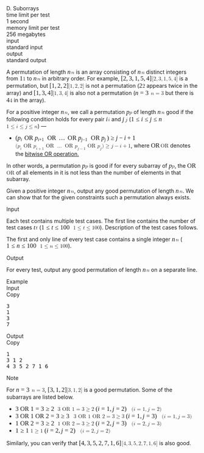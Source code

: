 <div class="header"><div class="title">D. Suborrays</div><div class="time-limit"><div class="property-title">time limit per test</div>1 second</div><div class="memory-limit"><div class="property-title">memory limit per test</div>256 megabytes</div><div class="input-file"><div class="property-title">input</div>standard input</div><div class="output-file"><div class="property-title">output</div>standard output</div></div><div><p>A permutation of length <span class="MathJax_Preview" style="color: inherit; --darkreader-inline-color: inherit;" data-darkreader-inline-color=""></span><span class="MathJax" id="MathJax-Element-1-Frame" tabindex="0" style="position: relative;" data-mathml="<math xmlns=&quot;http://www.w3.org/1998/Math/MathML&quot;><mi>n</mi></math>" role="presentation"><nobr aria-hidden="true"><span class="math" id="MathJax-Span-1" style="width: 0.723em; display: inline-block;"><span style="display: inline-block; position: relative; width: 0.6em; height: 0px; font-size: 119%;"><span style="position: absolute; clip: rect(1.599em, 1000.58em, 2.412em, -1000em); top: -2.221em; left: 0em;"><span class="mrow" id="MathJax-Span-2"><span class="mi" id="MathJax-Span-3" style="font-family: MathJax_Math; font-style: italic;">n</span></span><span style="display: inline-block; width: 0px; height: 2.221em;"></span></span></span><span style="display: inline-block; overflow: hidden; vertical-align: -0.085em; border-left: 0px solid; width: 0px; height: 0.682em; --darkreader-inline-border-left: currentcolor;" data-darkreader-inline-border-left=""></span></span></nobr><span class="MJX_Assistive_MathML" role="presentation"><math xmlns="http://www.w3.org/1998/Math/MathML"><mi>n</mi></math></span></span><script type="math/tex" id="MathJax-Element-1">n</script> is an array consisting of <span class="MathJax_Preview" style="color: inherit; --darkreader-inline-color: inherit;" data-darkreader-inline-color=""></span><span class="MathJax" id="MathJax-Element-2-Frame" tabindex="0" style="position: relative;" data-mathml="<math xmlns=&quot;http://www.w3.org/1998/Math/MathML&quot;><mi>n</mi></math>" role="presentation"><nobr aria-hidden="true"><span class="math" id="MathJax-Span-4" style="width: 0.723em; display: inline-block;"><span style="display: inline-block; position: relative; width: 0.6em; height: 0px; font-size: 119%;"><span style="position: absolute; clip: rect(1.599em, 1000.58em, 2.412em, -1000em); top: -2.221em; left: 0em;"><span class="mrow" id="MathJax-Span-5"><span class="mi" id="MathJax-Span-6" style="font-family: MathJax_Math; font-style: italic;">n</span></span><span style="display: inline-block; width: 0px; height: 2.221em;"></span></span></span><span style="display: inline-block; overflow: hidden; vertical-align: -0.085em; border-left: 0px solid; width: 0px; height: 0.682em; --darkreader-inline-border-left: currentcolor;" data-darkreader-inline-border-left=""></span></span></nobr><span class="MJX_Assistive_MathML" role="presentation"><math xmlns="http://www.w3.org/1998/Math/MathML"><mi>n</mi></math></span></span><script type="math/tex" id="MathJax-Element-2">n</script> distinct integers from <span class="MathJax_Preview" style="color: inherit; --darkreader-inline-color: inherit;" data-darkreader-inline-color=""></span><span class="MathJax" id="MathJax-Element-3-Frame" tabindex="0" style="position: relative;" data-mathml="<math xmlns=&quot;http://www.w3.org/1998/Math/MathML&quot;><mn>1</mn></math>" role="presentation"><nobr aria-hidden="true"><span class="math" id="MathJax-Span-7" style="width: 0.603em; display: inline-block;"><span style="display: inline-block; position: relative; width: 0.48em; height: 0px; font-size: 119%;"><span style="position: absolute; clip: rect(1.435em, 1000.41em, 2.461em, -1000em); top: -2.281em; left: 0em;"><span class="mrow" id="MathJax-Span-8"><span class="mn" id="MathJax-Span-9" style="font-family: MathJax_Main;">1</span></span><span style="display: inline-block; width: 0px; height: 2.281em;"></span></span></span><span style="display: inline-block; overflow: hidden; vertical-align: -0.071em; border-left: 0px solid; width: 0px; height: 0.935em; --darkreader-inline-border-left: currentcolor;" data-darkreader-inline-border-left=""></span></span></nobr><span class="MJX_Assistive_MathML" role="presentation"><math xmlns="http://www.w3.org/1998/Math/MathML"><mn>1</mn></math></span></span><script type="math/tex" id="MathJax-Element-3">1</script> to <span class="MathJax_Preview" style="color: inherit; --darkreader-inline-color: inherit;" data-darkreader-inline-color=""></span><span class="MathJax" id="MathJax-Element-4-Frame" tabindex="0" style="position: relative;" data-mathml="<math xmlns=&quot;http://www.w3.org/1998/Math/MathML&quot;><mi>n</mi></math>" role="presentation"><nobr aria-hidden="true"><span class="math" id="MathJax-Span-10" style="width: 0.723em; display: inline-block;"><span style="display: inline-block; position: relative; width: 0.6em; height: 0px; font-size: 119%;"><span style="position: absolute; clip: rect(1.599em, 1000.58em, 2.412em, -1000em); top: -2.221em; left: 0em;"><span class="mrow" id="MathJax-Span-11"><span class="mi" id="MathJax-Span-12" style="font-family: MathJax_Math; font-style: italic;">n</span></span><span style="display: inline-block; width: 0px; height: 2.221em;"></span></span></span><span style="display: inline-block; overflow: hidden; vertical-align: -0.085em; border-left: 0px solid; width: 0px; height: 0.682em; --darkreader-inline-border-left: currentcolor;" data-darkreader-inline-border-left=""></span></span></nobr><span class="MJX_Assistive_MathML" role="presentation"><math xmlns="http://www.w3.org/1998/Math/MathML"><mi>n</mi></math></span></span><script type="math/tex" id="MathJax-Element-4">n</script> in arbitrary order. For example, <span class="MathJax_Preview" style="color: inherit; --darkreader-inline-color: inherit;" data-darkreader-inline-color=""></span><span class="MathJax" id="MathJax-Element-5-Frame" tabindex="0" style="position: relative;" data-mathml="<math xmlns=&quot;http://www.w3.org/1998/Math/MathML&quot;><mo stretchy=&quot;false&quot;>[</mo><mn>2</mn><mo>,</mo><mn>3</mn><mo>,</mo><mn>1</mn><mo>,</mo><mn>5</mn><mo>,</mo><mn>4</mn><mo stretchy=&quot;false&quot;>]</mo></math>" role="presentation"><nobr aria-hidden="true"><span class="math" id="MathJax-Span-13" style="width: 5.825em; display: inline-block;"><span style="display: inline-block; position: relative; width: 4.862em; height: 0px; font-size: 119%;"><span style="position: absolute; clip: rect(1.351em, 1004.74em, 2.711em, -1000em); top: -2.281em; left: 0em;"><span class="mrow" id="MathJax-Span-14"><span class="mo" id="MathJax-Span-15" style="font-family: MathJax_Main;">[</span><span class="mn" id="MathJax-Span-16" style="font-family: MathJax_Main;">2</span><span class="mo" id="MathJax-Span-17" style="font-family: MathJax_Main;">,</span><span class="mn" id="MathJax-Span-18" style="font-family: MathJax_Main; padding-left: 0.167em;">3</span><span class="mo" id="MathJax-Span-19" style="font-family: MathJax_Main;">,</span><span class="mn" id="MathJax-Span-20" style="font-family: MathJax_Main; padding-left: 0.167em;">1</span><span class="mo" id="MathJax-Span-21" style="font-family: MathJax_Main;">,</span><span class="mn" id="MathJax-Span-22" style="font-family: MathJax_Main; padding-left: 0.167em;">5</span><span class="mo" id="MathJax-Span-23" style="font-family: MathJax_Main;">,</span><span class="mn" id="MathJax-Span-24" style="font-family: MathJax_Main; padding-left: 0.167em;">4</span><span class="mo" id="MathJax-Span-25" style="font-family: MathJax_Main;">]</span></span><span style="display: inline-block; width: 0px; height: 2.281em;"></span></span></span><span style="display: inline-block; overflow: hidden; vertical-align: -0.369em; border-left: 0px solid; width: 0px; height: 1.333em; --darkreader-inline-border-left: currentcolor;" data-darkreader-inline-border-left=""></span></span></nobr><span class="MJX_Assistive_MathML" role="presentation"><math xmlns="http://www.w3.org/1998/Math/MathML"><mo stretchy="false">[</mo><mn>2</mn><mo>,</mo><mn>3</mn><mo>,</mo><mn>1</mn><mo>,</mo><mn>5</mn><mo>,</mo><mn>4</mn><mo stretchy="false">]</mo></math></span></span><script type="math/tex" id="MathJax-Element-5">[2,3,1,5,4]</script> is a permutation, but <span class="MathJax_Preview" style="color: inherit; --darkreader-inline-color: inherit;" data-darkreader-inline-color=""></span><span class="MathJax" id="MathJax-Element-6-Frame" tabindex="0" style="position: relative;" data-mathml="<math xmlns=&quot;http://www.w3.org/1998/Math/MathML&quot;><mo stretchy=&quot;false&quot;>[</mo><mn>1</mn><mo>,</mo><mn>2</mn><mo>,</mo><mn>2</mn><mo stretchy=&quot;false&quot;>]</mo></math>" role="presentation"><nobr aria-hidden="true"><span class="math" id="MathJax-Span-26" style="width: 3.544em; display: inline-block;"><span style="display: inline-block; position: relative; width: 2.941em; height: 0px; font-size: 119%;"><span style="position: absolute; clip: rect(1.351em, 1002.82em, 2.711em, -1000em); top: -2.281em; left: 0em;"><span class="mrow" id="MathJax-Span-27"><span class="mo" id="MathJax-Span-28" style="font-family: MathJax_Main;">[</span><span class="mn" id="MathJax-Span-29" style="font-family: MathJax_Main;">1</span><span class="mo" id="MathJax-Span-30" style="font-family: MathJax_Main;">,</span><span class="mn" id="MathJax-Span-31" style="font-family: MathJax_Main; padding-left: 0.167em;">2</span><span class="mo" id="MathJax-Span-32" style="font-family: MathJax_Main;">,</span><span class="mn" id="MathJax-Span-33" style="font-family: MathJax_Main; padding-left: 0.167em;">2</span><span class="mo" id="MathJax-Span-34" style="font-family: MathJax_Main;">]</span></span><span style="display: inline-block; width: 0px; height: 2.281em;"></span></span></span><span style="display: inline-block; overflow: hidden; vertical-align: -0.369em; border-left: 0px solid; width: 0px; height: 1.333em; --darkreader-inline-border-left: currentcolor;" data-darkreader-inline-border-left=""></span></span></nobr><span class="MJX_Assistive_MathML" role="presentation"><math xmlns="http://www.w3.org/1998/Math/MathML"><mo stretchy="false">[</mo><mn>1</mn><mo>,</mo><mn>2</mn><mo>,</mo><mn>2</mn><mo stretchy="false">]</mo></math></span></span><script type="math/tex" id="MathJax-Element-6">[1,2,2]</script> is not a permutation (<span class="MathJax_Preview" style="color: inherit; --darkreader-inline-color: inherit;" data-darkreader-inline-color=""></span><span class="MathJax" id="MathJax-Element-7-Frame" tabindex="0" style="position: relative;" data-mathml="<math xmlns=&quot;http://www.w3.org/1998/Math/MathML&quot;><mn>2</mn></math>" role="presentation"><nobr aria-hidden="true"><span class="math" id="MathJax-Span-35" style="width: 0.603em; display: inline-block;"><span style="display: inline-block; position: relative; width: 0.48em; height: 0px; font-size: 119%;"><span style="position: absolute; clip: rect(1.435em, 1000.43em, 2.461em, -1000em); top: -2.281em; left: 0em;"><span class="mrow" id="MathJax-Span-36"><span class="mn" id="MathJax-Span-37" style="font-family: MathJax_Main;">2</span></span><span style="display: inline-block; width: 0px; height: 2.281em;"></span></span></span><span style="display: inline-block; overflow: hidden; vertical-align: -0.071em; border-left: 0px solid; width: 0px; height: 0.935em; --darkreader-inline-border-left: currentcolor;" data-darkreader-inline-border-left=""></span></span></nobr><span class="MJX_Assistive_MathML" role="presentation"><math xmlns="http://www.w3.org/1998/Math/MathML"><mn>2</mn></math></span></span><script type="math/tex" id="MathJax-Element-7">2</script> appears twice in the array) and <span class="MathJax_Preview" style="color: inherit; --darkreader-inline-color: inherit;" data-darkreader-inline-color=""></span><span class="MathJax" id="MathJax-Element-8-Frame" tabindex="0" style="position: relative;" data-mathml="<math xmlns=&quot;http://www.w3.org/1998/Math/MathML&quot;><mo stretchy=&quot;false&quot;>[</mo><mn>1</mn><mo>,</mo><mn>3</mn><mo>,</mo><mn>4</mn><mo stretchy=&quot;false&quot;>]</mo></math>" role="presentation"><nobr aria-hidden="true"><span class="math" id="MathJax-Span-38" style="width: 3.544em; display: inline-block;"><span style="display: inline-block; position: relative; width: 2.941em; height: 0px; font-size: 119%;"><span style="position: absolute; clip: rect(1.351em, 1002.82em, 2.711em, -1000em); top: -2.281em; left: 0em;"><span class="mrow" id="MathJax-Span-39"><span class="mo" id="MathJax-Span-40" style="font-family: MathJax_Main;">[</span><span class="mn" id="MathJax-Span-41" style="font-family: MathJax_Main;">1</span><span class="mo" id="MathJax-Span-42" style="font-family: MathJax_Main;">,</span><span class="mn" id="MathJax-Span-43" style="font-family: MathJax_Main; padding-left: 0.167em;">3</span><span class="mo" id="MathJax-Span-44" style="font-family: MathJax_Main;">,</span><span class="mn" id="MathJax-Span-45" style="font-family: MathJax_Main; padding-left: 0.167em;">4</span><span class="mo" id="MathJax-Span-46" style="font-family: MathJax_Main;">]</span></span><span style="display: inline-block; width: 0px; height: 2.281em;"></span></span></span><span style="display: inline-block; overflow: hidden; vertical-align: -0.369em; border-left: 0px solid; width: 0px; height: 1.333em; --darkreader-inline-border-left: currentcolor;" data-darkreader-inline-border-left=""></span></span></nobr><span class="MJX_Assistive_MathML" role="presentation"><math xmlns="http://www.w3.org/1998/Math/MathML"><mo stretchy="false">[</mo><mn>1</mn><mo>,</mo><mn>3</mn><mo>,</mo><mn>4</mn><mo stretchy="false">]</mo></math></span></span><script type="math/tex" id="MathJax-Element-8">[1,3,4]</script> is also not a permutation (<span class="MathJax_Preview" style="color: inherit; --darkreader-inline-color: inherit;" data-darkreader-inline-color=""></span><span class="MathJax" id="MathJax-Element-9-Frame" tabindex="0" style="position: relative;" data-mathml="<math xmlns=&quot;http://www.w3.org/1998/Math/MathML&quot;><mi>n</mi><mo>=</mo><mn>3</mn></math>" role="presentation"><nobr aria-hidden="true"><span class="math" id="MathJax-Span-47" style="width: 2.944em; display: inline-block;"><span style="display: inline-block; position: relative; width: 2.461em; height: 0px; font-size: 119%;"><span style="position: absolute; clip: rect(1.436em, 1002.42em, 2.483em, -1000em); top: -2.281em; left: 0em;"><span class="mrow" id="MathJax-Span-48"><span class="mi" id="MathJax-Span-49" style="font-family: MathJax_Math; font-style: italic;">n</span><span class="mo" id="MathJax-Span-50" style="font-family: MathJax_Main; padding-left: 0.278em;">=</span><span class="mn" id="MathJax-Span-51" style="font-family: MathJax_Main; padding-left: 0.278em;">3</span></span><span style="display: inline-block; width: 0px; height: 2.281em;"></span></span></span><span style="display: inline-block; overflow: hidden; vertical-align: -0.098em; border-left: 0px solid; width: 0px; height: 0.96em; --darkreader-inline-border-left: currentcolor;" data-darkreader-inline-border-left=""></span></span></nobr><span class="MJX_Assistive_MathML" role="presentation"><math xmlns="http://www.w3.org/1998/Math/MathML"><mi>n</mi><mo>=</mo><mn>3</mn></math></span></span><script type="math/tex" id="MathJax-Element-9">n=3</script> but there is <span class="MathJax_Preview" style="color: inherit; --darkreader-inline-color: inherit;" data-darkreader-inline-color=""></span><span class="MathJax" id="MathJax-Element-10-Frame" tabindex="0" style="position: relative;" data-mathml="<math xmlns=&quot;http://www.w3.org/1998/Math/MathML&quot;><mn>4</mn></math>" role="presentation"><nobr aria-hidden="true"><span class="math" id="MathJax-Span-52" style="width: 0.603em; display: inline-block;"><span style="display: inline-block; position: relative; width: 0.48em; height: 0px; font-size: 119%;"><span style="position: absolute; clip: rect(1.424em, 1000.45em, 2.461em, -1000em); top: -2.281em; left: 0em;"><span class="mrow" id="MathJax-Span-53"><span class="mn" id="MathJax-Span-54" style="font-family: MathJax_Main;">4</span></span><span style="display: inline-block; width: 0px; height: 2.281em;"></span></span></span><span style="display: inline-block; overflow: hidden; vertical-align: -0.071em; border-left: 0px solid; width: 0px; height: 0.948em; --darkreader-inline-border-left: currentcolor;" data-darkreader-inline-border-left=""></span></span></nobr><span class="MJX_Assistive_MathML" role="presentation"><math xmlns="http://www.w3.org/1998/Math/MathML"><mn>4</mn></math></span></span><script type="math/tex" id="MathJax-Element-10">4</script> in the array).</p><p>For a positive integer <span class="MathJax_Preview" style="color: inherit; --darkreader-inline-color: inherit;" data-darkreader-inline-color=""></span><span class="MathJax" id="MathJax-Element-11-Frame" tabindex="0" style="position: relative;" data-mathml="<math xmlns=&quot;http://www.w3.org/1998/Math/MathML&quot;><mi>n</mi></math>" role="presentation"><nobr aria-hidden="true"><span class="math" id="MathJax-Span-55" style="width: 0.723em; display: inline-block;"><span style="display: inline-block; position: relative; width: 0.6em; height: 0px; font-size: 119%;"><span style="position: absolute; clip: rect(1.599em, 1000.58em, 2.412em, -1000em); top: -2.221em; left: 0em;"><span class="mrow" id="MathJax-Span-56"><span class="mi" id="MathJax-Span-57" style="font-family: MathJax_Math; font-style: italic;">n</span></span><span style="display: inline-block; width: 0px; height: 2.221em;"></span></span></span><span style="display: inline-block; overflow: hidden; vertical-align: -0.085em; border-left: 0px solid; width: 0px; height: 0.682em; --darkreader-inline-border-left: currentcolor;" data-darkreader-inline-border-left=""></span></span></nobr><span class="MJX_Assistive_MathML" role="presentation"><math xmlns="http://www.w3.org/1998/Math/MathML"><mi>n</mi></math></span></span><script type="math/tex" id="MathJax-Element-11">n</script>, we call a permutation <span class="MathJax_Preview" style="color: inherit; --darkreader-inline-color: inherit;" data-darkreader-inline-color=""></span><span class="MathJax" id="MathJax-Element-12-Frame" tabindex="0" style="position: relative;" data-mathml="<math xmlns=&quot;http://www.w3.org/1998/Math/MathML&quot;><mi>p</mi></math>" role="presentation"><nobr aria-hidden="true"><span class="math" id="MathJax-Span-58" style="width: 0.603em; display: inline-block;"><span style="display: inline-block; position: relative; width: 0.48em; height: 0px; font-size: 119%;"><span style="position: absolute; clip: rect(1.599em, 1000.47em, 2.595em, -1000em); top: -2.221em; left: 0em;"><span class="mrow" id="MathJax-Span-59"><span class="mi" id="MathJax-Span-60" style="font-family: MathJax_Math; font-style: italic;">p</span></span><span style="display: inline-block; width: 0px; height: 2.221em;"></span></span></span><span style="display: inline-block; overflow: hidden; vertical-align: -0.302em; border-left: 0px solid; width: 0px; height: 0.9em; --darkreader-inline-border-left: currentcolor;" data-darkreader-inline-border-left=""></span></span></nobr><span class="MJX_Assistive_MathML" role="presentation"><math xmlns="http://www.w3.org/1998/Math/MathML"><mi>p</mi></math></span></span><script type="math/tex" id="MathJax-Element-12">p</script> of length <span class="MathJax_Preview" style="color: inherit; --darkreader-inline-color: inherit;" data-darkreader-inline-color=""></span><span class="MathJax" id="MathJax-Element-13-Frame" tabindex="0" style="position: relative;" data-mathml="<math xmlns=&quot;http://www.w3.org/1998/Math/MathML&quot;><mi>n</mi></math>" role="presentation"><nobr aria-hidden="true"><span class="math" id="MathJax-Span-61" style="width: 0.723em; display: inline-block;"><span style="display: inline-block; position: relative; width: 0.6em; height: 0px; font-size: 119%;"><span style="position: absolute; clip: rect(1.599em, 1000.58em, 2.412em, -1000em); top: -2.221em; left: 0em;"><span class="mrow" id="MathJax-Span-62"><span class="mi" id="MathJax-Span-63" style="font-family: MathJax_Math; font-style: italic;">n</span></span><span style="display: inline-block; width: 0px; height: 2.221em;"></span></span></span><span style="display: inline-block; overflow: hidden; vertical-align: -0.085em; border-left: 0px solid; width: 0px; height: 0.682em; --darkreader-inline-border-left: currentcolor;" data-darkreader-inline-border-left=""></span></span></nobr><span class="MJX_Assistive_MathML" role="presentation"><math xmlns="http://www.w3.org/1998/Math/MathML"><mi>n</mi></math></span></span><script type="math/tex" id="MathJax-Element-13">n</script> <span class="tex-font-style-bf">good</span> if the following condition holds for every pair <span class="MathJax_Preview" style="color: inherit; --darkreader-inline-color: inherit;" data-darkreader-inline-color=""></span><span class="MathJax" id="MathJax-Element-14-Frame" tabindex="0" style="position: relative;" data-mathml="<math xmlns=&quot;http://www.w3.org/1998/Math/MathML&quot;><mi>i</mi></math>" role="presentation"><nobr aria-hidden="true"><span class="math" id="MathJax-Span-64" style="width: 0.423em; display: inline-block;"><span style="display: inline-block; position: relative; width: 0.36em; height: 0px; font-size: 119%;"><span style="position: absolute; clip: rect(1.38em, 1000.32em, 2.412em, -1000em); top: -2.221em; left: 0em;"><span class="mrow" id="MathJax-Span-65"><span class="mi" id="MathJax-Span-66" style="font-family: MathJax_Math; font-style: italic;">i</span></span><span style="display: inline-block; width: 0px; height: 2.221em;"></span></span></span><span style="display: inline-block; overflow: hidden; vertical-align: -0.085em; border-left: 0px solid; width: 0px; height: 0.943em; --darkreader-inline-border-left: currentcolor;" data-darkreader-inline-border-left=""></span></span></nobr><span class="MJX_Assistive_MathML" role="presentation"><math xmlns="http://www.w3.org/1998/Math/MathML"><mi>i</mi></math></span></span><script type="math/tex" id="MathJax-Element-14">i</script> and <span class="MathJax_Preview" style="color: inherit; --darkreader-inline-color: inherit;" data-darkreader-inline-color=""></span><span class="MathJax" id="MathJax-Element-15-Frame" tabindex="0" style="position: relative;" data-mathml="<math xmlns=&quot;http://www.w3.org/1998/Math/MathML&quot;><mi>j</mi></math>" role="presentation"><nobr aria-hidden="true"><span class="math" id="MathJax-Span-67" style="width: 0.543em; display: inline-block;"><span style="display: inline-block; position: relative; width: 0.42em; height: 0px; font-size: 119%;"><span style="position: absolute; clip: rect(1.38em, 1000.41em, 2.605em, -1000em); top: -2.221em; left: 0em;"><span class="mrow" id="MathJax-Span-68"><span class="mi" id="MathJax-Span-69" style="font-family: MathJax_Math; font-style: italic;">j</span></span><span style="display: inline-block; width: 0px; height: 2.221em;"></span></span></span><span style="display: inline-block; overflow: hidden; vertical-align: -0.314em; border-left: 0px solid; width: 0px; height: 1.172em; --darkreader-inline-border-left: currentcolor;" data-darkreader-inline-border-left=""></span></span></nobr><span class="MJX_Assistive_MathML" role="presentation"><math xmlns="http://www.w3.org/1998/Math/MathML"><mi>j</mi></math></span></span><script type="math/tex" id="MathJax-Element-15">j</script> (<span class="MathJax_Preview" style="color: inherit; --darkreader-inline-color: inherit;" data-darkreader-inline-color=""></span><span class="MathJax" id="MathJax-Element-16-Frame" tabindex="0" style="position: relative;" data-mathml="<math xmlns=&quot;http://www.w3.org/1998/Math/MathML&quot;><mn>1</mn><mo>&amp;#x2264;</mo><mi>i</mi><mo>&amp;#x2264;</mo><mi>j</mi><mo>&amp;#x2264;</mo><mi>n</mi></math>" role="presentation"><nobr aria-hidden="true"><span class="math" id="MathJax-Span-70" style="width: 7.026em; display: inline-block;"><span style="display: inline-block; position: relative; width: 5.882em; height: 0px; font-size: 119%;"><span style="position: absolute; clip: rect(1.435em, 1005.86em, 2.665em, -1000em); top: -2.281em; left: 0em;"><span class="mrow" id="MathJax-Span-71"><span class="mn" id="MathJax-Span-72" style="font-family: MathJax_Main;">1</span><span class="mo" id="MathJax-Span-73" style="font-family: MathJax_Main; padding-left: 0.278em;">≤</span><span class="mi" id="MathJax-Span-74" style="font-family: MathJax_Math; font-style: italic; padding-left: 0.278em;">i</span><span class="mo" id="MathJax-Span-75" style="font-family: MathJax_Main; padding-left: 0.278em;">≤</span><span class="mi" id="MathJax-Span-76" style="font-family: MathJax_Math; font-style: italic; padding-left: 0.278em;">j</span><span class="mo" id="MathJax-Span-77" style="font-family: MathJax_Main; padding-left: 0.278em;">≤</span><span class="mi" id="MathJax-Span-78" style="font-family: MathJax_Math; font-style: italic; padding-left: 0.278em;">n</span></span><span style="display: inline-block; width: 0px; height: 2.281em;"></span></span></span><span style="display: inline-block; overflow: hidden; vertical-align: -0.314em; border-left: 0px solid; width: 0px; height: 1.178em; --darkreader-inline-border-left: currentcolor;" data-darkreader-inline-border-left=""></span></span></nobr><span class="MJX_Assistive_MathML" role="presentation"><math xmlns="http://www.w3.org/1998/Math/MathML"><mn>1</mn><mo>≤</mo><mi>i</mi><mo>≤</mo><mi>j</mi><mo>≤</mo><mi>n</mi></math></span></span><script type="math/tex" id="MathJax-Element-16">1 \le i \le j \le n</script>)&nbsp;— </p><ul> <li> <span class="MathJax_Preview" style="color: inherit; --darkreader-inline-color: inherit;" data-darkreader-inline-color=""></span><span class="MathJax" id="MathJax-Element-17-Frame" tabindex="0" style="position: relative;" data-mathml="<math xmlns=&quot;http://www.w3.org/1998/Math/MathML&quot;><mo stretchy=&quot;false&quot;>(</mo><msub><mi>p</mi><mi>i</mi></msub><mtext>&amp;#xA0;OR&amp;#xA0;</mtext><msub><mi>p</mi><mrow class=&quot;MJX-TeXAtom-ORD&quot;><mi>i</mi><mo>+</mo><mn>1</mn></mrow></msub><mtext>&amp;#xA0;OR&amp;#xA0;</mtext><mo>&amp;#x2026;</mo><mtext>&amp;#xA0;OR&amp;#xA0;</mtext><msub><mi>p</mi><mrow class=&quot;MJX-TeXAtom-ORD&quot;><mi>j</mi><mo>&amp;#x2212;</mo><mn>1</mn></mrow></msub><mtext>&amp;#xA0;OR&amp;#xA0;</mtext><msub><mi>p</mi><mrow class=&quot;MJX-TeXAtom-ORD&quot;><mi>j</mi></mrow></msub><mo stretchy=&quot;false&quot;>)</mo><mo>&amp;#x2265;</mo><mi>j</mi><mo>&amp;#x2212;</mo><mi>i</mi><mo>+</mo><mn>1</mn></math>" role="presentation"><nobr aria-hidden="true"><span class="math" id="MathJax-Span-79" style="width: 24.493em; display: inline-block;"><span style="display: inline-block; position: relative; width: 20.588em; height: 0px; font-size: 119%;"><span style="position: absolute; clip: rect(1.351em, 1020.52em, 2.755em, -1000em); top: -2.281em; left: 0em;"><span class="mrow" id="MathJax-Span-80"><span class="mo" id="MathJax-Span-81" style="font-family: MathJax_Main;">(</span><span class="msubsup" id="MathJax-Span-82"><span style="display: inline-block; position: relative; width: 0.822em; height: 0px;"><span style="position: absolute; clip: rect(3.4em, 1000.5em, 4.396em, -1000em); top: -4.022em; left: 0em;"><span class="mi" id="MathJax-Span-83" style="font-family: MathJax_Math; font-style: italic;">p</span><span style="display: inline-block; width: 0px; height: 4.022em;"></span></span><span style="position: absolute; top: -3.872em; left: 0.503em;"><span class="mi" id="MathJax-Span-84" style="font-size: 70.7%; font-family: MathJax_Math; font-style: italic;">i</span><span style="display: inline-block; width: 0px; height: 4.022em;"></span></span></span></span><span class="mtext" id="MathJax-Span-85" style="font-family: MathJax_Main;">&nbsp;OR&nbsp;</span><span class="msubsup" id="MathJax-Span-86"><span style="display: inline-block; position: relative; width: 1.726em; height: 0px;"><span style="position: absolute; clip: rect(3.4em, 1000.5em, 4.396em, -1000em); top: -4.022em; left: 0em;"><span class="mi" id="MathJax-Span-87" style="font-family: MathJax_Math; font-style: italic;">p</span><span style="display: inline-block; width: 0px; height: 4.022em;"></span></span><span style="position: absolute; top: -3.872em; left: 0.503em;"><span class="texatom" id="MathJax-Span-88"><span class="mrow" id="MathJax-Span-89"><span class="mi" id="MathJax-Span-90" style="font-size: 70.7%; font-family: MathJax_Math; font-style: italic;">i</span><span class="mo" id="MathJax-Span-91" style="font-size: 70.7%; font-family: MathJax_Main;">+</span><span class="mn" id="MathJax-Span-92" style="font-size: 70.7%; font-family: MathJax_Main;">1</span></span></span><span style="display: inline-block; width: 0px; height: 4.022em;"></span></span></span></span><span class="mtext" id="MathJax-Span-93" style="font-family: MathJax_Main;">&nbsp;OR&nbsp;</span><span class="mo" id="MathJax-Span-94" style="font-family: MathJax_Main; padding-left: 0.167em;">…</span><span class="mtext" id="MathJax-Span-95" style="font-family: MathJax_Main; padding-left: 0.167em;">&nbsp;OR&nbsp;</span><span class="msubsup" id="MathJax-Span-96"><span style="display: inline-block; position: relative; width: 1.773em; height: 0px;"><span style="position: absolute; clip: rect(3.4em, 1000.5em, 4.396em, -1000em); top: -4.022em; left: 0em;"><span class="mi" id="MathJax-Span-97" style="font-family: MathJax_Math; font-style: italic;">p</span><span style="display: inline-block; width: 0px; height: 4.022em;"></span></span><span style="position: absolute; top: -3.872em; left: 0.503em;"><span class="texatom" id="MathJax-Span-98"><span class="mrow" id="MathJax-Span-99"><span class="mi" id="MathJax-Span-100" style="font-size: 70.7%; font-family: MathJax_Math; font-style: italic;">j</span><span class="mo" id="MathJax-Span-101" style="font-size: 70.7%; font-family: MathJax_Main;">−</span><span class="mn" id="MathJax-Span-102" style="font-size: 70.7%; font-family: MathJax_Main;">1</span></span></span><span style="display: inline-block; width: 0px; height: 4.022em;"></span></span></span></span><span class="mtext" id="MathJax-Span-103" style="font-family: MathJax_Main;">&nbsp;OR&nbsp;</span><span class="msubsup" id="MathJax-Span-104"><span style="display: inline-block; position: relative; width: 0.869em; height: 0px;"><span style="position: absolute; clip: rect(3.4em, 1000.5em, 4.396em, -1000em); top: -4.022em; left: 0em;"><span class="mi" id="MathJax-Span-105" style="font-family: MathJax_Math; font-style: italic;">p</span><span style="display: inline-block; width: 0px; height: 4.022em;"></span></span><span style="position: absolute; top: -3.872em; left: 0.503em;"><span class="texatom" id="MathJax-Span-106"><span class="mrow" id="MathJax-Span-107"><span class="mi" id="MathJax-Span-108" style="font-size: 70.7%; font-family: MathJax_Math; font-style: italic;">j</span></span></span><span style="display: inline-block; width: 0px; height: 4.022em;"></span></span></span></span><span class="mo" id="MathJax-Span-109" style="font-family: MathJax_Main;">)</span><span class="mo" id="MathJax-Span-110" style="font-family: MathJax_Main; padding-left: 0.278em;">≥</span><span class="mi" id="MathJax-Span-111" style="font-family: MathJax_Math; font-style: italic; padding-left: 0.278em;">j</span><span class="mo" id="MathJax-Span-112" style="font-family: MathJax_Main; padding-left: 0.222em;">−</span><span class="mi" id="MathJax-Span-113" style="font-family: MathJax_Math; font-style: italic; padding-left: 0.222em;">i</span><span class="mo" id="MathJax-Span-114" style="font-family: MathJax_Main; padding-left: 0.222em;">+</span><span class="mn" id="MathJax-Span-115" style="font-family: MathJax_Main; padding-left: 0.222em;">1</span></span><span style="display: inline-block; width: 0px; height: 2.281em;"></span></span></span><span style="display: inline-block; overflow: hidden; vertical-align: -0.422em; border-left: 0px solid; width: 0px; height: 1.386em; --darkreader-inline-border-left: currentcolor;" data-darkreader-inline-border-left=""></span></span></nobr><span class="MJX_Assistive_MathML" role="presentation"><math xmlns="http://www.w3.org/1998/Math/MathML"><mo stretchy="false">(</mo><msub><mi>p</mi><mi>i</mi></msub><mtext>&nbsp;OR&nbsp;</mtext><msub><mi>p</mi><mrow class="MJX-TeXAtom-ORD"><mi>i</mi><mo>+</mo><mn>1</mn></mrow></msub><mtext>&nbsp;OR&nbsp;</mtext><mo>…</mo><mtext>&nbsp;OR&nbsp;</mtext><msub><mi>p</mi><mrow class="MJX-TeXAtom-ORD"><mi>j</mi><mo>−</mo><mn>1</mn></mrow></msub><mtext>&nbsp;OR&nbsp;</mtext><msub><mi>p</mi><mrow class="MJX-TeXAtom-ORD"><mi>j</mi></mrow></msub><mo stretchy="false">)</mo><mo>≥</mo><mi>j</mi><mo>−</mo><mi>i</mi><mo>+</mo><mn>1</mn></math></span></span><script type="math/tex" id="MathJax-Element-17">(p_i \text{ OR } p_{i+1} \text{ OR } \ldots \text{ OR } p_{j-1} \text{ OR } p_{j}) \ge j-i+1</script>, where <span class="MathJax_Preview" style="color: inherit; --darkreader-inline-color: inherit;" data-darkreader-inline-color=""></span><span class="MathJax" id="MathJax-Element-18-Frame" tabindex="0" style="position: relative;" data-mathml="<math xmlns=&quot;http://www.w3.org/1998/Math/MathML&quot;><mtext>OR</mtext></math>" role="presentation"><nobr aria-hidden="true"><span class="math" id="MathJax-Span-116" style="width: 1.804em; display: inline-block;"><span style="display: inline-block; position: relative; width: 1.501em; height: 0px; font-size: 119%;"><span style="position: absolute; clip: rect(1.396em, 1001.5em, 2.483em, -1000em); top: -2.281em; left: 0em;"><span class="mrow" id="MathJax-Span-117"><span class="mtext" id="MathJax-Span-118" style="font-family: MathJax_Main;">OR</span></span><span style="display: inline-block; width: 0px; height: 2.281em;"></span></span></span><span style="display: inline-block; overflow: hidden; vertical-align: -0.098em; border-left: 0px solid; width: 0px; height: 1.008em; --darkreader-inline-border-left: currentcolor;" data-darkreader-inline-border-left=""></span></span></nobr><span class="MJX_Assistive_MathML" role="presentation"><math xmlns="http://www.w3.org/1998/Math/MathML"><mtext>OR</mtext></math></span></span><script type="math/tex" id="MathJax-Element-18">\text{OR}</script> denotes the <a href="https://en.wikipedia.org/wiki/Bitwise_operation#OR">bitwise OR operation.</a> </li></ul><p>In other words, a permutation <span class="MathJax_Preview" style="color: inherit; --darkreader-inline-color: inherit;" data-darkreader-inline-color=""></span><span class="MathJax" id="MathJax-Element-19-Frame" tabindex="0" style="position: relative;" data-mathml="<math xmlns=&quot;http://www.w3.org/1998/Math/MathML&quot;><mi>p</mi></math>" role="presentation"><nobr aria-hidden="true"><span class="math" id="MathJax-Span-119" style="width: 0.603em; display: inline-block;"><span style="display: inline-block; position: relative; width: 0.48em; height: 0px; font-size: 119%;"><span style="position: absolute; clip: rect(1.599em, 1000.47em, 2.595em, -1000em); top: -2.221em; left: 0em;"><span class="mrow" id="MathJax-Span-120"><span class="mi" id="MathJax-Span-121" style="font-family: MathJax_Math; font-style: italic;">p</span></span><span style="display: inline-block; width: 0px; height: 2.221em;"></span></span></span><span style="display: inline-block; overflow: hidden; vertical-align: -0.302em; border-left: 0px solid; width: 0px; height: 0.9em; --darkreader-inline-border-left: currentcolor;" data-darkreader-inline-border-left=""></span></span></nobr><span class="MJX_Assistive_MathML" role="presentation"><math xmlns="http://www.w3.org/1998/Math/MathML"><mi>p</mi></math></span></span><script type="math/tex" id="MathJax-Element-19">p</script> is <span class="tex-font-style-bf">good</span> if for every subarray of <span class="MathJax_Preview" style="color: inherit; --darkreader-inline-color: inherit;" data-darkreader-inline-color=""></span><span class="MathJax" id="MathJax-Element-20-Frame" tabindex="0" style="position: relative;" data-mathml="<math xmlns=&quot;http://www.w3.org/1998/Math/MathML&quot;><mi>p</mi></math>" role="presentation"><nobr aria-hidden="true"><span class="math" id="MathJax-Span-122" style="width: 0.603em; display: inline-block;"><span style="display: inline-block; position: relative; width: 0.48em; height: 0px; font-size: 119%;"><span style="position: absolute; clip: rect(1.599em, 1000.47em, 2.595em, -1000em); top: -2.221em; left: 0em;"><span class="mrow" id="MathJax-Span-123"><span class="mi" id="MathJax-Span-124" style="font-family: MathJax_Math; font-style: italic;">p</span></span><span style="display: inline-block; width: 0px; height: 2.221em;"></span></span></span><span style="display: inline-block; overflow: hidden; vertical-align: -0.302em; border-left: 0px solid; width: 0px; height: 0.9em; --darkreader-inline-border-left: currentcolor;" data-darkreader-inline-border-left=""></span></span></nobr><span class="MJX_Assistive_MathML" role="presentation"><math xmlns="http://www.w3.org/1998/Math/MathML"><mi>p</mi></math></span></span><script type="math/tex" id="MathJax-Element-20">p</script>, the <span class="MathJax_Preview" style="color: inherit; --darkreader-inline-color: inherit;" data-darkreader-inline-color=""></span><span class="MathJax" id="MathJax-Element-21-Frame" tabindex="0" style="position: relative;" data-mathml="<math xmlns=&quot;http://www.w3.org/1998/Math/MathML&quot;><mtext>OR</mtext></math>" role="presentation"><nobr aria-hidden="true"><span class="math" id="MathJax-Span-125" style="width: 1.804em; display: inline-block;"><span style="display: inline-block; position: relative; width: 1.501em; height: 0px; font-size: 119%;"><span style="position: absolute; clip: rect(1.396em, 1001.5em, 2.483em, -1000em); top: -2.281em; left: 0em;"><span class="mrow" id="MathJax-Span-126"><span class="mtext" id="MathJax-Span-127" style="font-family: MathJax_Main;">OR</span></span><span style="display: inline-block; width: 0px; height: 2.281em;"></span></span></span><span style="display: inline-block; overflow: hidden; vertical-align: -0.098em; border-left: 0px solid; width: 0px; height: 1.008em; --darkreader-inline-border-left: currentcolor;" data-darkreader-inline-border-left=""></span></span></nobr><span class="MJX_Assistive_MathML" role="presentation"><math xmlns="http://www.w3.org/1998/Math/MathML"><mtext>OR</mtext></math></span></span><script type="math/tex" id="MathJax-Element-21">\text{OR}</script> of all elements in it is not less than the number of elements in that subarray. </p><p>Given a positive integer <span class="MathJax_Preview" style="color: inherit; --darkreader-inline-color: inherit;" data-darkreader-inline-color=""></span><span class="MathJax" id="MathJax-Element-22-Frame" tabindex="0" style="position: relative;" data-mathml="<math xmlns=&quot;http://www.w3.org/1998/Math/MathML&quot;><mi>n</mi></math>" role="presentation"><nobr aria-hidden="true"><span class="math" id="MathJax-Span-128" style="width: 0.723em; display: inline-block;"><span style="display: inline-block; position: relative; width: 0.6em; height: 0px; font-size: 119%;"><span style="position: absolute; clip: rect(1.599em, 1000.58em, 2.412em, -1000em); top: -2.221em; left: 0em;"><span class="mrow" id="MathJax-Span-129"><span class="mi" id="MathJax-Span-130" style="font-family: MathJax_Math; font-style: italic;">n</span></span><span style="display: inline-block; width: 0px; height: 2.221em;"></span></span></span><span style="display: inline-block; overflow: hidden; vertical-align: -0.085em; border-left: 0px solid; width: 0px; height: 0.682em; --darkreader-inline-border-left: currentcolor;" data-darkreader-inline-border-left=""></span></span></nobr><span class="MJX_Assistive_MathML" role="presentation"><math xmlns="http://www.w3.org/1998/Math/MathML"><mi>n</mi></math></span></span><script type="math/tex" id="MathJax-Element-22">n</script>, output any <span class="tex-font-style-bf">good</span> permutation of length <span class="MathJax_Preview" style="color: inherit; --darkreader-inline-color: inherit;" data-darkreader-inline-color=""></span><span class="MathJax" id="MathJax-Element-23-Frame" tabindex="0" style="position: relative;" data-mathml="<math xmlns=&quot;http://www.w3.org/1998/Math/MathML&quot;><mi>n</mi></math>" role="presentation"><nobr aria-hidden="true"><span class="math" id="MathJax-Span-131" style="width: 0.723em; display: inline-block;"><span style="display: inline-block; position: relative; width: 0.6em; height: 0px; font-size: 119%;"><span style="position: absolute; clip: rect(1.599em, 1000.58em, 2.412em, -1000em); top: -2.221em; left: 0em;"><span class="mrow" id="MathJax-Span-132"><span class="mi" id="MathJax-Span-133" style="font-family: MathJax_Math; font-style: italic;">n</span></span><span style="display: inline-block; width: 0px; height: 2.221em;"></span></span></span><span style="display: inline-block; overflow: hidden; vertical-align: -0.085em; border-left: 0px solid; width: 0px; height: 0.682em; --darkreader-inline-border-left: currentcolor;" data-darkreader-inline-border-left=""></span></span></nobr><span class="MJX_Assistive_MathML" role="presentation"><math xmlns="http://www.w3.org/1998/Math/MathML"><mi>n</mi></math></span></span><script type="math/tex" id="MathJax-Element-23">n</script>. We can show that for the given constraints such a permutation always exists.</p></div><div class="input-specification"><div class="section-title">Input</div><p>Each test contains multiple test cases. The first line contains the number of test cases <span class="MathJax_Preview" style="color: inherit; --darkreader-inline-color: inherit;" data-darkreader-inline-color=""></span><span class="MathJax" id="MathJax-Element-24-Frame" tabindex="0" style="position: relative;" data-mathml="<math xmlns=&quot;http://www.w3.org/1998/Math/MathML&quot;><mi>t</mi></math>" role="presentation"><nobr aria-hidden="true"><span class="math" id="MathJax-Span-134" style="width: 0.423em; display: inline-block;"><span style="display: inline-block; position: relative; width: 0.36em; height: 0px; font-size: 119%;"><span style="position: absolute; clip: rect(1.415em, 1000.33em, 2.412em, -1000em); top: -2.221em; left: 0em;"><span class="mrow" id="MathJax-Span-135"><span class="mi" id="MathJax-Span-136" style="font-family: MathJax_Math; font-style: italic;">t</span></span><span style="display: inline-block; width: 0px; height: 2.221em;"></span></span></span><span style="display: inline-block; overflow: hidden; vertical-align: -0.085em; border-left: 0px solid; width: 0px; height: 0.901em; --darkreader-inline-border-left: currentcolor;" data-darkreader-inline-border-left=""></span></span></nobr><span class="MJX_Assistive_MathML" role="presentation"><math xmlns="http://www.w3.org/1998/Math/MathML"><mi>t</mi></math></span></span><script type="math/tex" id="MathJax-Element-24">t</script> (<span class="MathJax_Preview" style="color: inherit; --darkreader-inline-color: inherit;" data-darkreader-inline-color=""></span><span class="MathJax" id="MathJax-Element-25-Frame" tabindex="0" style="position: relative;" data-mathml="<math xmlns=&quot;http://www.w3.org/1998/Math/MathML&quot;><mn>1</mn><mo>&amp;#x2264;</mo><mi>t</mi><mo>&amp;#x2264;</mo><mn>100</mn></math>" role="presentation"><nobr aria-hidden="true"><span class="math" id="MathJax-Span-137" style="width: 6.005em; display: inline-block;"><span style="display: inline-block; position: relative; width: 5.042em; height: 0px; font-size: 119%;"><span style="position: absolute; clip: rect(1.435em, 1005em, 2.599em, -1000em); top: -2.281em; left: 0em;"><span class="mrow" id="MathJax-Span-138"><span class="mn" id="MathJax-Span-139" style="font-family: MathJax_Main;">1</span><span class="mo" id="MathJax-Span-140" style="font-family: MathJax_Main; padding-left: 0.278em;">≤</span><span class="mi" id="MathJax-Span-141" style="font-family: MathJax_Math; font-style: italic; padding-left: 0.278em;">t</span><span class="mo" id="MathJax-Span-142" style="font-family: MathJax_Main; padding-left: 0.278em;">≤</span><span class="mn" id="MathJax-Span-143" style="font-family: MathJax_Main; padding-left: 0.278em;">100</span></span><span style="display: inline-block; width: 0px; height: 2.281em;"></span></span></span><span style="display: inline-block; overflow: hidden; vertical-align: -0.236em; border-left: 0px solid; width: 0px; height: 1.1em; --darkreader-inline-border-left: currentcolor;" data-darkreader-inline-border-left=""></span></span></nobr><span class="MJX_Assistive_MathML" role="presentation"><math xmlns="http://www.w3.org/1998/Math/MathML"><mn>1</mn><mo>≤</mo><mi>t</mi><mo>≤</mo><mn>100</mn></math></span></span><script type="math/tex" id="MathJax-Element-25">1 \le t \le 100</script>). Description of the test cases follows.</p><p>The first and only line of every test case contains a single integer <span class="MathJax_Preview" style="color: inherit; --darkreader-inline-color: inherit;" data-darkreader-inline-color=""></span><span class="MathJax" id="MathJax-Element-26-Frame" tabindex="0" style="position: relative;" data-mathml="<math xmlns=&quot;http://www.w3.org/1998/Math/MathML&quot;><mi>n</mi></math>" role="presentation"><nobr aria-hidden="true"><span class="math" id="MathJax-Span-144" style="width: 0.723em; display: inline-block;"><span style="display: inline-block; position: relative; width: 0.6em; height: 0px; font-size: 119%;"><span style="position: absolute; clip: rect(1.599em, 1000.58em, 2.412em, -1000em); top: -2.221em; left: 0em;"><span class="mrow" id="MathJax-Span-145"><span class="mi" id="MathJax-Span-146" style="font-family: MathJax_Math; font-style: italic;">n</span></span><span style="display: inline-block; width: 0px; height: 2.221em;"></span></span></span><span style="display: inline-block; overflow: hidden; vertical-align: -0.085em; border-left: 0px solid; width: 0px; height: 0.682em; --darkreader-inline-border-left: currentcolor;" data-darkreader-inline-border-left=""></span></span></nobr><span class="MJX_Assistive_MathML" role="presentation"><math xmlns="http://www.w3.org/1998/Math/MathML"><mi>n</mi></math></span></span><script type="math/tex" id="MathJax-Element-26">n</script> (<span class="MathJax_Preview" style="color: inherit; --darkreader-inline-color: inherit;" data-darkreader-inline-color=""></span><span class="MathJax" id="MathJax-Element-27-Frame" tabindex="0" style="position: relative;" data-mathml="<math xmlns=&quot;http://www.w3.org/1998/Math/MathML&quot;><mn>1</mn><mo>&amp;#x2264;</mo><mi>n</mi><mo>&amp;#x2264;</mo><mn>100</mn></math>" role="presentation"><nobr aria-hidden="true"><span class="math" id="MathJax-Span-147" style="width: 6.306em; display: inline-block;"><span style="display: inline-block; position: relative; width: 5.282em; height: 0px; font-size: 119%;"><span style="position: absolute; clip: rect(1.435em, 1005.24em, 2.599em, -1000em); top: -2.281em; left: 0em;"><span class="mrow" id="MathJax-Span-148"><span class="mn" id="MathJax-Span-149" style="font-family: MathJax_Main;">1</span><span class="mo" id="MathJax-Span-150" style="font-family: MathJax_Main; padding-left: 0.278em;">≤</span><span class="mi" id="MathJax-Span-151" style="font-family: MathJax_Math; font-style: italic; padding-left: 0.278em;">n</span><span class="mo" id="MathJax-Span-152" style="font-family: MathJax_Main; padding-left: 0.278em;">≤</span><span class="mn" id="MathJax-Span-153" style="font-family: MathJax_Main; padding-left: 0.278em;">100</span></span><span style="display: inline-block; width: 0px; height: 2.281em;"></span></span></span><span style="display: inline-block; overflow: hidden; vertical-align: -0.236em; border-left: 0px solid; width: 0px; height: 1.1em; --darkreader-inline-border-left: currentcolor;" data-darkreader-inline-border-left=""></span></span></nobr><span class="MJX_Assistive_MathML" role="presentation"><math xmlns="http://www.w3.org/1998/Math/MathML"><mn>1</mn><mo>≤</mo><mi>n</mi><mo>≤</mo><mn>100</mn></math></span></span><script type="math/tex" id="MathJax-Element-27">1 \le n \le 100</script>).</p></div><div class="output-specification"><div class="section-title">Output</div><p>For every test, output any <span class="tex-font-style-bf">good</span> permutation of length <span class="MathJax_Preview" style="color: inherit; --darkreader-inline-color: inherit;" data-darkreader-inline-color=""></span><span class="MathJax" id="MathJax-Element-28-Frame" tabindex="0" style="position: relative;" data-mathml="<math xmlns=&quot;http://www.w3.org/1998/Math/MathML&quot;><mi>n</mi></math>" role="presentation"><nobr aria-hidden="true"><span class="math" id="MathJax-Span-154" style="width: 0.723em; display: inline-block;"><span style="display: inline-block; position: relative; width: 0.6em; height: 0px; font-size: 119%;"><span style="position: absolute; clip: rect(1.599em, 1000.58em, 2.412em, -1000em); top: -2.221em; left: 0em;"><span class="mrow" id="MathJax-Span-155"><span class="mi" id="MathJax-Span-156" style="font-family: MathJax_Math; font-style: italic;">n</span></span><span style="display: inline-block; width: 0px; height: 2.221em;"></span></span></span><span style="display: inline-block; overflow: hidden; vertical-align: -0.085em; border-left: 0px solid; width: 0px; height: 0.682em; --darkreader-inline-border-left: currentcolor;" data-darkreader-inline-border-left=""></span></span></nobr><span class="MJX_Assistive_MathML" role="presentation"><math xmlns="http://www.w3.org/1998/Math/MathML"><mi>n</mi></math></span></span><script type="math/tex" id="MathJax-Element-28">n</script> on a separate line. </p></div><div class="sample-tests"><div class="section-title">Example</div><div class="sample-test"><div class="input"><div class="title">Input<div title="Copy" data-clipboard-target="#id009900255266180168" id="id0021437027187134183" class="input-output-copier">Copy</div></div><pre id="id009900255266180168">3
1
3
7
</pre></div><div class="output"><div class="title">Output<div title="Copy" data-clipboard-target="#id006537848919764357" id="id001255028613493312" class="input-output-copier">Copy</div></div><pre id="id006537848919764357">1
3 1 2
4 3 5 2 7 1 6
</pre></div></div></div><div class="note"><div class="section-title">Note</div><p>For <span class="MathJax_Preview" style="color: inherit; --darkreader-inline-color: inherit;" data-darkreader-inline-color=""></span><span class="MathJax" id="MathJax-Element-29-Frame" tabindex="0" style="position: relative;" data-mathml="<math xmlns=&quot;http://www.w3.org/1998/Math/MathML&quot;><mi>n</mi><mo>=</mo><mn>3</mn></math>" role="presentation"><nobr aria-hidden="true"><span class="math" id="MathJax-Span-157" style="width: 2.944em; display: inline-block;"><span style="display: inline-block; position: relative; width: 2.461em; height: 0px; font-size: 119%;"><span style="position: absolute; clip: rect(1.436em, 1002.42em, 2.483em, -1000em); top: -2.281em; left: 0em;"><span class="mrow" id="MathJax-Span-158"><span class="mi" id="MathJax-Span-159" style="font-family: MathJax_Math; font-style: italic;">n</span><span class="mo" id="MathJax-Span-160" style="font-family: MathJax_Main; padding-left: 0.278em;">=</span><span class="mn" id="MathJax-Span-161" style="font-family: MathJax_Main; padding-left: 0.278em;">3</span></span><span style="display: inline-block; width: 0px; height: 2.281em;"></span></span></span><span style="display: inline-block; overflow: hidden; vertical-align: -0.098em; border-left: 0px solid; width: 0px; height: 0.96em; --darkreader-inline-border-left: currentcolor;" data-darkreader-inline-border-left=""></span></span></nobr><span class="MJX_Assistive_MathML" role="presentation"><math xmlns="http://www.w3.org/1998/Math/MathML"><mi>n</mi><mo>=</mo><mn>3</mn></math></span></span><script type="math/tex" id="MathJax-Element-29">n = 3</script>, <span class="MathJax_Preview" style="color: inherit; --darkreader-inline-color: inherit;" data-darkreader-inline-color=""></span><span class="MathJax" id="MathJax-Element-30-Frame" tabindex="0" style="position: relative;" data-mathml="<math xmlns=&quot;http://www.w3.org/1998/Math/MathML&quot;><mo stretchy=&quot;false&quot;>[</mo><mn>3</mn><mo>,</mo><mn>1</mn><mo>,</mo><mn>2</mn><mo stretchy=&quot;false&quot;>]</mo></math>" role="presentation"><nobr aria-hidden="true"><span class="math" id="MathJax-Span-162" style="width: 3.544em; display: inline-block;"><span style="display: inline-block; position: relative; width: 2.941em; height: 0px; font-size: 119%;"><span style="position: absolute; clip: rect(1.351em, 1002.82em, 2.711em, -1000em); top: -2.281em; left: 0em;"><span class="mrow" id="MathJax-Span-163"><span class="mo" id="MathJax-Span-164" style="font-family: MathJax_Main;">[</span><span class="mn" id="MathJax-Span-165" style="font-family: MathJax_Main;">3</span><span class="mo" id="MathJax-Span-166" style="font-family: MathJax_Main;">,</span><span class="mn" id="MathJax-Span-167" style="font-family: MathJax_Main; padding-left: 0.167em;">1</span><span class="mo" id="MathJax-Span-168" style="font-family: MathJax_Main;">,</span><span class="mn" id="MathJax-Span-169" style="font-family: MathJax_Main; padding-left: 0.167em;">2</span><span class="mo" id="MathJax-Span-170" style="font-family: MathJax_Main;">]</span></span><span style="display: inline-block; width: 0px; height: 2.281em;"></span></span></span><span style="display: inline-block; overflow: hidden; vertical-align: -0.369em; border-left: 0px solid; width: 0px; height: 1.333em; --darkreader-inline-border-left: currentcolor;" data-darkreader-inline-border-left=""></span></span></nobr><span class="MJX_Assistive_MathML" role="presentation"><math xmlns="http://www.w3.org/1998/Math/MathML"><mo stretchy="false">[</mo><mn>3</mn><mo>,</mo><mn>1</mn><mo>,</mo><mn>2</mn><mo stretchy="false">]</mo></math></span></span><script type="math/tex" id="MathJax-Element-30">[3,1,2]</script> is a good permutation. Some of the subarrays are listed below. </p><ul> <li> <span class="MathJax_Preview" style="color: inherit; --darkreader-inline-color: inherit;" data-darkreader-inline-color=""></span><span class="MathJax" id="MathJax-Element-31-Frame" tabindex="0" style="position: relative;" data-mathml="<math xmlns=&quot;http://www.w3.org/1998/Math/MathML&quot;><mn>3</mn><mtext>&amp;#xA0;OR&amp;#xA0;</mtext><mn>1</mn><mo>=</mo><mn>3</mn><mo>&amp;#x2265;</mo><mn>2</mn></math>" role="presentation"><nobr aria-hidden="true"><span class="math" id="MathJax-Span-171" style="width: 7.926em; display: inline-block;"><span style="display: inline-block; position: relative; width: 6.663em; height: 0px; font-size: 119%;"><span style="position: absolute; clip: rect(1.396em, 1006.61em, 2.599em, -1000em); top: -2.281em; left: 0em;"><span class="mrow" id="MathJax-Span-172"><span class="mn" id="MathJax-Span-173" style="font-family: MathJax_Main;">3</span><span class="mtext" id="MathJax-Span-174" style="font-family: MathJax_Main;">&nbsp;OR&nbsp;</span><span class="mn" id="MathJax-Span-175" style="font-family: MathJax_Main;">1</span><span class="mo" id="MathJax-Span-176" style="font-family: MathJax_Main; padding-left: 0.278em;">=</span><span class="mn" id="MathJax-Span-177" style="font-family: MathJax_Main; padding-left: 0.278em;">3</span><span class="mo" id="MathJax-Span-178" style="font-family: MathJax_Main; padding-left: 0.278em;">≥</span><span class="mn" id="MathJax-Span-179" style="font-family: MathJax_Main; padding-left: 0.278em;">2</span></span><span style="display: inline-block; width: 0px; height: 2.281em;"></span></span></span><span style="display: inline-block; overflow: hidden; vertical-align: -0.236em; border-left: 0px solid; width: 0px; height: 1.146em; --darkreader-inline-border-left: currentcolor;" data-darkreader-inline-border-left=""></span></span></nobr><span class="MJX_Assistive_MathML" role="presentation"><math xmlns="http://www.w3.org/1998/Math/MathML"><mn>3</mn><mtext>&nbsp;OR&nbsp;</mtext><mn>1</mn><mo>=</mo><mn>3</mn><mo>≥</mo><mn>2</mn></math></span></span><script type="math/tex" id="MathJax-Element-31">3\text{ OR }1 = 3 \geq 2</script> <span class="MathJax_Preview" style="color: inherit; --darkreader-inline-color: inherit;" data-darkreader-inline-color=""></span><span class="MathJax" id="MathJax-Element-32-Frame" tabindex="0" style="position: relative;" data-mathml="<math xmlns=&quot;http://www.w3.org/1998/Math/MathML&quot;><mo stretchy=&quot;false&quot;>(</mo><mi>i</mi><mo>=</mo><mn>1</mn><mo>,</mo><mi>j</mi><mo>=</mo><mn>2</mn><mo stretchy=&quot;false&quot;>)</mo></math>" role="presentation"><nobr aria-hidden="true"><span class="math" id="MathJax-Span-180" style="width: 6.726em; display: inline-block;"><span style="display: inline-block; position: relative; width: 5.642em; height: 0px; font-size: 119%;"><span style="position: absolute; clip: rect(1.351em, 1005.55em, 2.711em, -1000em); top: -2.281em; left: 0em;"><span class="mrow" id="MathJax-Span-181"><span class="mo" id="MathJax-Span-182" style="font-family: MathJax_Main;">(</span><span class="mi" id="MathJax-Span-183" style="font-family: MathJax_Math; font-style: italic;">i</span><span class="mo" id="MathJax-Span-184" style="font-family: MathJax_Main; padding-left: 0.278em;">=</span><span class="mn" id="MathJax-Span-185" style="font-family: MathJax_Main; padding-left: 0.278em;">1</span><span class="mo" id="MathJax-Span-186" style="font-family: MathJax_Main;">,</span><span class="mi" id="MathJax-Span-187" style="font-family: MathJax_Math; font-style: italic; padding-left: 0.167em;">j</span><span class="mo" id="MathJax-Span-188" style="font-family: MathJax_Main; padding-left: 0.278em;">=</span><span class="mn" id="MathJax-Span-189" style="font-family: MathJax_Main; padding-left: 0.278em;">2</span><span class="mo" id="MathJax-Span-190" style="font-family: MathJax_Main;">)</span></span><span style="display: inline-block; width: 0px; height: 2.281em;"></span></span></span><span style="display: inline-block; overflow: hidden; vertical-align: -0.369em; border-left: 0px solid; width: 0px; height: 1.333em; --darkreader-inline-border-left: currentcolor;" data-darkreader-inline-border-left=""></span></span></nobr><span class="MJX_Assistive_MathML" role="presentation"><math xmlns="http://www.w3.org/1998/Math/MathML"><mo stretchy="false">(</mo><mi>i</mi><mo>=</mo><mn>1</mn><mo>,</mo><mi>j</mi><mo>=</mo><mn>2</mn><mo stretchy="false">)</mo></math></span></span><script type="math/tex" id="MathJax-Element-32">(i = 1,j = 2)</script> </li><li> <span class="MathJax_Preview" style="color: inherit; --darkreader-inline-color: inherit;" data-darkreader-inline-color=""></span><span class="MathJax" id="MathJax-Element-33-Frame" tabindex="0" style="position: relative;" data-mathml="<math xmlns=&quot;http://www.w3.org/1998/Math/MathML&quot;><mn>3</mn><mtext>&amp;#xA0;OR&amp;#xA0;</mtext><mn>1</mn><mtext>&amp;#xA0;OR&amp;#xA0;</mtext><mn>2</mn><mo>=</mo><mn>3</mn><mo>&amp;#x2265;</mo><mn>3</mn></math>" role="presentation"><nobr aria-hidden="true"><span class="math" id="MathJax-Span-191" style="width: 10.927em; display: inline-block;"><span style="display: inline-block; position: relative; width: 9.184em; height: 0px; font-size: 119%;"><span style="position: absolute; clip: rect(1.396em, 1009.14em, 2.599em, -1000em); top: -2.281em; left: 0em;"><span class="mrow" id="MathJax-Span-192"><span class="mn" id="MathJax-Span-193" style="font-family: MathJax_Main;">3</span><span class="mtext" id="MathJax-Span-194" style="font-family: MathJax_Main;">&nbsp;OR&nbsp;</span><span class="mn" id="MathJax-Span-195" style="font-family: MathJax_Main;">1</span><span class="mtext" id="MathJax-Span-196" style="font-family: MathJax_Main;">&nbsp;OR&nbsp;</span><span class="mn" id="MathJax-Span-197" style="font-family: MathJax_Main;">2</span><span class="mo" id="MathJax-Span-198" style="font-family: MathJax_Main; padding-left: 0.278em;">=</span><span class="mn" id="MathJax-Span-199" style="font-family: MathJax_Main; padding-left: 0.278em;">3</span><span class="mo" id="MathJax-Span-200" style="font-family: MathJax_Main; padding-left: 0.278em;">≥</span><span class="mn" id="MathJax-Span-201" style="font-family: MathJax_Main; padding-left: 0.278em;">3</span></span><span style="display: inline-block; width: 0px; height: 2.281em;"></span></span></span><span style="display: inline-block; overflow: hidden; vertical-align: -0.236em; border-left: 0px solid; width: 0px; height: 1.146em; --darkreader-inline-border-left: currentcolor;" data-darkreader-inline-border-left=""></span></span></nobr><span class="MJX_Assistive_MathML" role="presentation"><math xmlns="http://www.w3.org/1998/Math/MathML"><mn>3</mn><mtext>&nbsp;OR&nbsp;</mtext><mn>1</mn><mtext>&nbsp;OR&nbsp;</mtext><mn>2</mn><mo>=</mo><mn>3</mn><mo>≥</mo><mn>3</mn></math></span></span><script type="math/tex" id="MathJax-Element-33">3\text{ OR }1\text{ OR }2 = 3 \geq 3</script> <span class="MathJax_Preview" style="color: inherit; --darkreader-inline-color: inherit;" data-darkreader-inline-color=""></span><span class="MathJax" id="MathJax-Element-34-Frame" tabindex="0" style="position: relative;" data-mathml="<math xmlns=&quot;http://www.w3.org/1998/Math/MathML&quot;><mo stretchy=&quot;false&quot;>(</mo><mi>i</mi><mo>=</mo><mn>1</mn><mo>,</mo><mi>j</mi><mo>=</mo><mn>3</mn><mo stretchy=&quot;false&quot;>)</mo></math>" role="presentation"><nobr aria-hidden="true"><span class="math" id="MathJax-Span-202" style="width: 6.726em; display: inline-block;"><span style="display: inline-block; position: relative; width: 5.642em; height: 0px; font-size: 119%;"><span style="position: absolute; clip: rect(1.351em, 1005.55em, 2.711em, -1000em); top: -2.281em; left: 0em;"><span class="mrow" id="MathJax-Span-203"><span class="mo" id="MathJax-Span-204" style="font-family: MathJax_Main;">(</span><span class="mi" id="MathJax-Span-205" style="font-family: MathJax_Math; font-style: italic;">i</span><span class="mo" id="MathJax-Span-206" style="font-family: MathJax_Main; padding-left: 0.278em;">=</span><span class="mn" id="MathJax-Span-207" style="font-family: MathJax_Main; padding-left: 0.278em;">1</span><span class="mo" id="MathJax-Span-208" style="font-family: MathJax_Main;">,</span><span class="mi" id="MathJax-Span-209" style="font-family: MathJax_Math; font-style: italic; padding-left: 0.167em;">j</span><span class="mo" id="MathJax-Span-210" style="font-family: MathJax_Main; padding-left: 0.278em;">=</span><span class="mn" id="MathJax-Span-211" style="font-family: MathJax_Main; padding-left: 0.278em;">3</span><span class="mo" id="MathJax-Span-212" style="font-family: MathJax_Main;">)</span></span><span style="display: inline-block; width: 0px; height: 2.281em;"></span></span></span><span style="display: inline-block; overflow: hidden; vertical-align: -0.369em; border-left: 0px solid; width: 0px; height: 1.333em; --darkreader-inline-border-left: currentcolor;" data-darkreader-inline-border-left=""></span></span></nobr><span class="MJX_Assistive_MathML" role="presentation"><math xmlns="http://www.w3.org/1998/Math/MathML"><mo stretchy="false">(</mo><mi>i</mi><mo>=</mo><mn>1</mn><mo>,</mo><mi>j</mi><mo>=</mo><mn>3</mn><mo stretchy="false">)</mo></math></span></span><script type="math/tex" id="MathJax-Element-34">(i = 1,j = 3)</script> </li><li> <span class="MathJax_Preview" style="color: inherit; --darkreader-inline-color: inherit;" data-darkreader-inline-color=""></span><span class="MathJax" id="MathJax-Element-35-Frame" tabindex="0" style="position: relative;" data-mathml="<math xmlns=&quot;http://www.w3.org/1998/Math/MathML&quot;><mn>1</mn><mtext>&amp;#xA0;OR&amp;#xA0;</mtext><mn>2</mn><mo>=</mo><mn>3</mn><mo>&amp;#x2265;</mo><mn>2</mn></math>" role="presentation"><nobr aria-hidden="true"><span class="math" id="MathJax-Span-213" style="width: 7.926em; display: inline-block;"><span style="display: inline-block; position: relative; width: 6.663em; height: 0px; font-size: 119%;"><span style="position: absolute; clip: rect(1.396em, 1006.61em, 2.599em, -1000em); top: -2.281em; left: 0em;"><span class="mrow" id="MathJax-Span-214"><span class="mn" id="MathJax-Span-215" style="font-family: MathJax_Main;">1</span><span class="mtext" id="MathJax-Span-216" style="font-family: MathJax_Main;">&nbsp;OR&nbsp;</span><span class="mn" id="MathJax-Span-217" style="font-family: MathJax_Main;">2</span><span class="mo" id="MathJax-Span-218" style="font-family: MathJax_Main; padding-left: 0.278em;">=</span><span class="mn" id="MathJax-Span-219" style="font-family: MathJax_Main; padding-left: 0.278em;">3</span><span class="mo" id="MathJax-Span-220" style="font-family: MathJax_Main; padding-left: 0.278em;">≥</span><span class="mn" id="MathJax-Span-221" style="font-family: MathJax_Main; padding-left: 0.278em;">2</span></span><span style="display: inline-block; width: 0px; height: 2.281em;"></span></span></span><span style="display: inline-block; overflow: hidden; vertical-align: -0.236em; border-left: 0px solid; width: 0px; height: 1.146em; --darkreader-inline-border-left: currentcolor;" data-darkreader-inline-border-left=""></span></span></nobr><span class="MJX_Assistive_MathML" role="presentation"><math xmlns="http://www.w3.org/1998/Math/MathML"><mn>1</mn><mtext>&nbsp;OR&nbsp;</mtext><mn>2</mn><mo>=</mo><mn>3</mn><mo>≥</mo><mn>2</mn></math></span></span><script type="math/tex" id="MathJax-Element-35">1\text{ OR }2 = 3 \geq 2</script> <span class="MathJax_Preview" style="color: inherit; --darkreader-inline-color: inherit;" data-darkreader-inline-color=""></span><span class="MathJax" id="MathJax-Element-36-Frame" tabindex="0" style="position: relative;" data-mathml="<math xmlns=&quot;http://www.w3.org/1998/Math/MathML&quot;><mo stretchy=&quot;false&quot;>(</mo><mi>i</mi><mo>=</mo><mn>2</mn><mo>,</mo><mi>j</mi><mo>=</mo><mn>3</mn><mo stretchy=&quot;false&quot;>)</mo></math>" role="presentation"><nobr aria-hidden="true"><span class="math" id="MathJax-Span-222" style="width: 6.726em; display: inline-block;"><span style="display: inline-block; position: relative; width: 5.642em; height: 0px; font-size: 119%;"><span style="position: absolute; clip: rect(1.351em, 1005.55em, 2.711em, -1000em); top: -2.281em; left: 0em;"><span class="mrow" id="MathJax-Span-223"><span class="mo" id="MathJax-Span-224" style="font-family: MathJax_Main;">(</span><span class="mi" id="MathJax-Span-225" style="font-family: MathJax_Math; font-style: italic;">i</span><span class="mo" id="MathJax-Span-226" style="font-family: MathJax_Main; padding-left: 0.278em;">=</span><span class="mn" id="MathJax-Span-227" style="font-family: MathJax_Main; padding-left: 0.278em;">2</span><span class="mo" id="MathJax-Span-228" style="font-family: MathJax_Main;">,</span><span class="mi" id="MathJax-Span-229" style="font-family: MathJax_Math; font-style: italic; padding-left: 0.167em;">j</span><span class="mo" id="MathJax-Span-230" style="font-family: MathJax_Main; padding-left: 0.278em;">=</span><span class="mn" id="MathJax-Span-231" style="font-family: MathJax_Main; padding-left: 0.278em;">3</span><span class="mo" id="MathJax-Span-232" style="font-family: MathJax_Main;">)</span></span><span style="display: inline-block; width: 0px; height: 2.281em;"></span></span></span><span style="display: inline-block; overflow: hidden; vertical-align: -0.369em; border-left: 0px solid; width: 0px; height: 1.333em; --darkreader-inline-border-left: currentcolor;" data-darkreader-inline-border-left=""></span></span></nobr><span class="MJX_Assistive_MathML" role="presentation"><math xmlns="http://www.w3.org/1998/Math/MathML"><mo stretchy="false">(</mo><mi>i</mi><mo>=</mo><mn>2</mn><mo>,</mo><mi>j</mi><mo>=</mo><mn>3</mn><mo stretchy="false">)</mo></math></span></span><script type="math/tex" id="MathJax-Element-36">(i = 2,j = 3)</script> </li><li> <span class="MathJax_Preview" style="color: inherit; --darkreader-inline-color: inherit;" data-darkreader-inline-color=""></span><span class="MathJax" id="MathJax-Element-37-Frame" tabindex="0" style="position: relative;" data-mathml="<math xmlns=&quot;http://www.w3.org/1998/Math/MathML&quot;><mn>1</mn><mo>&amp;#x2265;</mo><mn>1</mn></math>" role="presentation"><nobr aria-hidden="true"><span class="math" id="MathJax-Span-233" style="width: 2.824em; display: inline-block;"><span style="display: inline-block; position: relative; width: 2.341em; height: 0px; font-size: 119%;"><span style="position: absolute; clip: rect(1.435em, 1002.27em, 2.599em, -1000em); top: -2.281em; left: 0em;"><span class="mrow" id="MathJax-Span-234"><span class="mn" id="MathJax-Span-235" style="font-family: MathJax_Main;">1</span><span class="mo" id="MathJax-Span-236" style="font-family: MathJax_Main; padding-left: 0.278em;">≥</span><span class="mn" id="MathJax-Span-237" style="font-family: MathJax_Main; padding-left: 0.278em;">1</span></span><span style="display: inline-block; width: 0px; height: 2.281em;"></span></span></span><span style="display: inline-block; overflow: hidden; vertical-align: -0.236em; border-left: 0px solid; width: 0px; height: 1.1em; --darkreader-inline-border-left: currentcolor;" data-darkreader-inline-border-left=""></span></span></nobr><span class="MJX_Assistive_MathML" role="presentation"><math xmlns="http://www.w3.org/1998/Math/MathML"><mn>1</mn><mo>≥</mo><mn>1</mn></math></span></span><script type="math/tex" id="MathJax-Element-37">1 \geq 1</script> <span class="MathJax_Preview" style="color: inherit; --darkreader-inline-color: inherit;" data-darkreader-inline-color=""></span><span class="MathJax" id="MathJax-Element-38-Frame" tabindex="0" style="position: relative;" data-mathml="<math xmlns=&quot;http://www.w3.org/1998/Math/MathML&quot;><mo stretchy=&quot;false&quot;>(</mo><mi>i</mi><mo>=</mo><mn>2</mn><mo>,</mo><mi>j</mi><mo>=</mo><mn>2</mn><mo stretchy=&quot;false&quot;>)</mo></math>" role="presentation"><nobr aria-hidden="true"><span class="math" id="MathJax-Span-238" style="width: 6.726em; display: inline-block;"><span style="display: inline-block; position: relative; width: 5.642em; height: 0px; font-size: 119%;"><span style="position: absolute; clip: rect(1.351em, 1005.55em, 2.711em, -1000em); top: -2.281em; left: 0em;"><span class="mrow" id="MathJax-Span-239"><span class="mo" id="MathJax-Span-240" style="font-family: MathJax_Main;">(</span><span class="mi" id="MathJax-Span-241" style="font-family: MathJax_Math; font-style: italic;">i</span><span class="mo" id="MathJax-Span-242" style="font-family: MathJax_Main; padding-left: 0.278em;">=</span><span class="mn" id="MathJax-Span-243" style="font-family: MathJax_Main; padding-left: 0.278em;">2</span><span class="mo" id="MathJax-Span-244" style="font-family: MathJax_Main;">,</span><span class="mi" id="MathJax-Span-245" style="font-family: MathJax_Math; font-style: italic; padding-left: 0.167em;">j</span><span class="mo" id="MathJax-Span-246" style="font-family: MathJax_Main; padding-left: 0.278em;">=</span><span class="mn" id="MathJax-Span-247" style="font-family: MathJax_Main; padding-left: 0.278em;">2</span><span class="mo" id="MathJax-Span-248" style="font-family: MathJax_Main;">)</span></span><span style="display: inline-block; width: 0px; height: 2.281em;"></span></span></span><span style="display: inline-block; overflow: hidden; vertical-align: -0.369em; border-left: 0px solid; width: 0px; height: 1.333em; --darkreader-inline-border-left: currentcolor;" data-darkreader-inline-border-left=""></span></span></nobr><span class="MJX_Assistive_MathML" role="presentation"><math xmlns="http://www.w3.org/1998/Math/MathML"><mo stretchy="false">(</mo><mi>i</mi><mo>=</mo><mn>2</mn><mo>,</mo><mi>j</mi><mo>=</mo><mn>2</mn><mo stretchy="false">)</mo></math></span></span><script type="math/tex" id="MathJax-Element-38">(i = 2,j = 2)</script> </li></ul><p>Similarly, you can verify that <span class="MathJax_Preview" style="color: inherit; --darkreader-inline-color: inherit;" data-darkreader-inline-color=""></span><span class="MathJax" id="MathJax-Element-39-Frame" tabindex="0" style="position: relative;" data-mathml="<math xmlns=&quot;http://www.w3.org/1998/Math/MathML&quot;><mo stretchy=&quot;false&quot;>[</mo><mn>4</mn><mo>,</mo><mn>3</mn><mo>,</mo><mn>5</mn><mo>,</mo><mn>2</mn><mo>,</mo><mn>7</mn><mo>,</mo><mn>1</mn><mo>,</mo><mn>6</mn><mo stretchy=&quot;false&quot;>]</mo></math>" role="presentation"><nobr aria-hidden="true"><span class="math" id="MathJax-Span-249" style="width: 8.046em; display: inline-block;"><span style="display: inline-block; position: relative; width: 6.723em; height: 0px; font-size: 119%;"><span style="position: absolute; clip: rect(1.351em, 1006.6em, 2.711em, -1000em); top: -2.281em; left: 0em;"><span class="mrow" id="MathJax-Span-250"><span class="mo" id="MathJax-Span-251" style="font-family: MathJax_Main;">[</span><span class="mn" id="MathJax-Span-252" style="font-family: MathJax_Main;">4</span><span class="mo" id="MathJax-Span-253" style="font-family: MathJax_Main;">,</span><span class="mn" id="MathJax-Span-254" style="font-family: MathJax_Main; padding-left: 0.167em;">3</span><span class="mo" id="MathJax-Span-255" style="font-family: MathJax_Main;">,</span><span class="mn" id="MathJax-Span-256" style="font-family: MathJax_Main; padding-left: 0.167em;">5</span><span class="mo" id="MathJax-Span-257" style="font-family: MathJax_Main;">,</span><span class="mn" id="MathJax-Span-258" style="font-family: MathJax_Main; padding-left: 0.167em;">2</span><span class="mo" id="MathJax-Span-259" style="font-family: MathJax_Main;">,</span><span class="mn" id="MathJax-Span-260" style="font-family: MathJax_Main; padding-left: 0.167em;">7</span><span class="mo" id="MathJax-Span-261" style="font-family: MathJax_Main;">,</span><span class="mn" id="MathJax-Span-262" style="font-family: MathJax_Main; padding-left: 0.167em;">1</span><span class="mo" id="MathJax-Span-263" style="font-family: MathJax_Main;">,</span><span class="mn" id="MathJax-Span-264" style="font-family: MathJax_Main; padding-left: 0.167em;">6</span><span class="mo" id="MathJax-Span-265" style="font-family: MathJax_Main;">]</span></span><span style="display: inline-block; width: 0px; height: 2.281em;"></span></span></span><span style="display: inline-block; overflow: hidden; vertical-align: -0.369em; border-left: 0px solid; width: 0px; height: 1.333em; --darkreader-inline-border-left: currentcolor;" data-darkreader-inline-border-left=""></span></span></nobr><span class="MJX_Assistive_MathML" role="presentation"><math xmlns="http://www.w3.org/1998/Math/MathML"><mo stretchy="false">[</mo><mn>4</mn><mo>,</mo><mn>3</mn><mo>,</mo><mn>5</mn><mo>,</mo><mn>2</mn><mo>,</mo><mn>7</mn><mo>,</mo><mn>1</mn><mo>,</mo><mn>6</mn><mo stretchy="false">]</mo></math></span></span><script type="math/tex" id="MathJax-Element-39">[4,3,5,2,7,1,6]</script> is also good.</p></div>